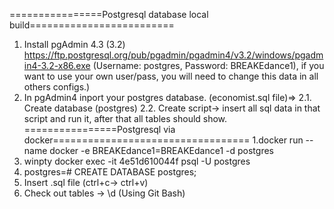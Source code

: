 ================Postgresql database local build=========================
1. Install pgAdmin 4.3 (3.2)
https://ftp.postgresql.org/pub/pgadmin/pgadmin4/v3.2/windows/pgadmin4-3.2-x86.exe
(Username: postgres, Password: BREAKEdance1), if you want to use your own user/pass, you will need to change this data in all others configs.)
2. In pgAdmin4 inport your postgres database. (economist.sql file)=>
2.1. Create database (postgres)
2.2. Create script-> insert all sql data in that script and run it, after that all tables should show.
================Postgresql via docker==================================
1.docker run --name docker -e BREAKEdance1=BREAKEdance1 -d postgres
2. winpty docker exec -it  4e51d610044f psql -U postgres
3. postgres=# CREATE DATABASE postgres;
4.  Insert .sql file (ctrl+c-> ctrl+v)
5. Check out tables -> \d
(Using Git Bash)